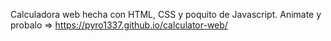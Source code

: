Calculadora web hecha con HTML, CSS y poquito de Javascript.
Animate y probalo => https://pyro1337.github.io/calculator-web/
